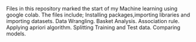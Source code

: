 Files in this repository marked the start of my Machine learning using google colab.
The files include;
Installing packages,importing libraries and importing datasets.
Data Wrangling.
Basket Analysis.
Association rule.
Applying apriori algorithm.
Splitting Training and Test data.
Comparing models.
